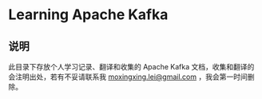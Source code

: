 # Learning Apache Kafka

## 说明
此目录下存放个人学习记录、翻译和收集的 Apache Kafka 文档，收集和翻译的会注明出处，若有不妥请联系我 moxingxing.lei@gmail.com ，我会第一时间删除。
